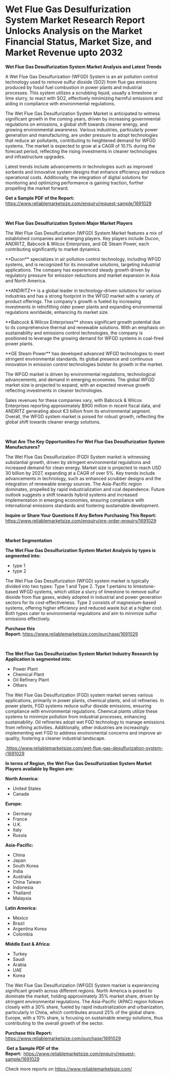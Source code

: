 <p><h1>Wet Flue Gas Desulfurization System Market Research Report Unlocks Analysis on the Market Financial Status, Market Size, and Market Revenue upto 2032</h1></p><p><strong>Wet Flue Gas Desulfurization System Market Analysis and Latest Trends</strong></p>
<p><p>A Wet Flue Gas Desulfurization (WFGD) System is an air pollution control technology used to remove sulfur dioxide (SO2) from flue gas emissions produced by fossil fuel combustion in power plants and industrial processes. This system utilizes a scrubbing liquid, usually a limestone or lime slurry, to react with SO2, effectively minimizing harmful emissions and aiding in compliance with environmental regulations.</p><p>The Wet Flue Gas Desulfurization System Market is anticipated to witness significant growth in the coming years, driven by increasing governmental regulations on emissions, a global shift towards cleaner energy, and growing environmental awareness. Various industries, particularly power generation and manufacturing, are under pressure to adopt technologies that reduce air pollutants, contributing to heightened demand for WFGD systems. The market is expected to grow at a CAGR of 10.1% during the forecast period, reflecting the rising investments in cleaner technologies and infrastructure upgrades.</p><p>Latest trends include advancements in technologies such as improved sorbents and innovative system designs that enhance efficiency and reduce operational costs. Additionally, the integration of digital solutions for monitoring and optimizing performance is gaining traction, further propelling the market forward.</p></p>
<p><strong>Get a Sample PDF of the Report:&nbsp;</strong> <a href="https://www.reliablemarketsize.com/enquiry/request-sample/1691029?utm_campaign=3530&utm_medium=2&utm_source=Github&utm_content=ia&utm_term=26032025&utm_id=wet-flue-gas-desulfurization-system">https://www.reliablemarketsize.com/enquiry/request-sample/1691029</a></p>
<p>&nbsp;</p>
<p><strong>Wet Flue Gas Desulfurization System Major Market Players</strong></p>
<p><p>The Wet Flue Gas Desulfurization (WFGD) System Market features a mix of established companies and emerging players. Key players include Ducon, ANDRITZ, Babcock & Wilcox Enterprises, and GE Steam Power, each contributing significantly to market dynamics.</p><p>**Ducon** specializes in air pollution control technology, including WFGD systems, and is recognized for its innovative solutions, targeting industrial applications. The company has experienced steady growth driven by regulatory pressure for emission reductions and market expansion in Asia and North America. </p><p>**ANDRITZ** is a global leader in technology-driven solutions for various industries and has a strong footprint in the WFGD market with a variety of product offerings. The company's growth is fueled by increasing investments in retrofitting older power plants and expanding environmental regulations worldwide, enhancing its market size.</p><p>**Babcock & Wilcox Enterprises** shows significant growth potential due to its comprehensive thermal and renewable solutions. With an emphasis on sustainability and emissions control technologies, the company is positioned to leverage the growing demand for WFGD systems in coal-fired power plants.</p><p>**GE Steam Power** has developed advanced WFGD technologies to meet stringent environmental standards. Its global presence and continuous innovation in emission control technologies bolster its growth in the market.</p><p>The WFGD market is driven by environmental regulations, technological advancements, and demand in emerging economies. The global WFGD market size is projected to expand, with an expected revenue growth reflecting investments in cleaner technologies.</p><p>Sales revenues for these companies vary, with Babcock & Wilcox Enterprises reporting approximately $900 million in recent fiscal data, and ANDRITZ generating about €3 billion from its environmental segment. Overall, the WFGD system market is poised for robust growth, reflecting the global shift towards cleaner energy solutions.</p></p>
<p>&nbsp;</p>
<p><strong>What Are The Key Opportunities For Wet Flue Gas Desulfurization System Manufacturers?</strong></p>
<p><p>The Wet Flue Gas Desulfurization (FGD) System market is witnessing substantial growth, driven by stringent environmental regulations and increased demand for clean energy. Market size is projected to reach USD 30 billion by 2027, expanding at a CAGR of over 5%. Key trends include advancements in technology, such as enhanced scrubber designs and the integration of renewable energy sources. The Asia-Pacific region dominates, propelled by rapid industrialization and coal dependence. Future outlook suggests a shift towards hybrid systems and increased implementation in emerging economies, ensuring compliance with international emissions standards and fostering sustainable development.</p></p>
<p><strong>Inquire or Share Your Questions If Any Before Purchasing This Report:</strong> <a href="https://www.reliablemarketsize.com/enquiry/pre-order-enquiry/1691029?utm_campaign=3530&utm_medium=2&utm_source=Github&utm_content=ia&utm_term=26032025&utm_id=wet-flue-gas-desulfurization-system">https://www.reliablemarketsize.com/enquiry/pre-order-enquiry/1691029</a></p>
<p>&nbsp;</p>
<p><strong>Market Segmentation</strong></p>
<p><strong>The Wet Flue Gas Desulfurization System Market Analysis by types is segmented into:</strong></p>
<p><ul><li>type 1</li><li>type 2</li></ul></p>
<p><p>The Wet Flue Gas Desulfurization (WFGD) system market is typically divided into two types: Type 1 and Type 2. Type 1 pertains to limestone-based WFGD systems, which utilize a slurry of limestone to remove sulfur dioxide from flue gases, widely adopted in industrial and power generation sectors for its cost-effectiveness. Type 2 consists of magnesium-based systems, offering higher efficiency and reduced waste but at a higher cost. Both types cater to environmental regulations and aim to minimize sulfur emissions effectively.</p></p>
<p><strong>Purchase this Report:&nbsp;</strong><a href="https://www.reliablemarketsize.com/purchase/1691029?utm_campaign=3530&utm_medium=2&utm_source=Github&utm_content=ia&utm_term=26032025&utm_id=wet-flue-gas-desulfurization-system">https://www.reliablemarketsize.com/purchase/1691029</a></p>
<p>&nbsp;</p>
<p><strong>The Wet Flue Gas Desulfurization System Market Industry Research by Application is segmented into:</strong></p>
<p><ul><li>Power Plant</li><li>Chemical Plant</li><li>Oil Refinery Plant</li><li>Others</li></ul></p>
<p><p>The Wet Flue Gas Desulfurization (FGD) system market serves various applications, primarily in power plants, chemical plants, and oil refineries. In power plants, FGD systems reduce sulfur dioxide emissions, ensuring compliance with environmental regulations. Chemical plants utilize these systems to minimize pollution from industrial processes, enhancing sustainability. Oil refineries adopt wet FGD technology to manage emissions from refining activities. Additionally, other industries are increasingly implementing wet FGD to address environmental concerns and improve air quality, fostering a cleaner industrial landscape.</p></p>
<p><a href="https://www.reliablemarketsize.com/wet-flue-gas-desulfurization-system-r1691029?utm_campaign=3530&utm_medium=2&utm_source=Github&utm_content=ia&utm_term=26032025&utm_id=wet-flue-gas-desulfurization-system">&nbsp;https://www.reliablemarketsize.com/wet-flue-gas-desulfurization-system-r1691029</a></p>
<p><strong>In terms of Region, the Wet Flue Gas Desulfurization System Market Players available by Region are:</strong></p>
<p>
    <p> <strong> North America: </strong>
        <ul>
            <li>United States</li>
            <li>Canada</li>
        </ul>
        </p> 
    <p> <strong> Europe: </strong>
        <ul>
            <li>Germany</li>
            <li>France</li>
            <li>U.K.</li>
            <li>Italy</li>
            <li>Russia</li>
        </ul>
        </p> 
    <p> <strong> Asia-Pacific: </strong>
        <ul>
            <li>China</li>
            <li>Japan</li>
            <li>South Korea</li>
            <li>India</li>
            <li>Australia</li>
            <li>China Taiwan</li>
            <li>Indonesia</li>
            <li>Thailand</li>
            <li>Malaysia</li>
        </ul>
        </p> 
    <p> <strong> Latin America: </strong>
        <ul>
            <li>Mexico</li>
            <li>Brazil</li>
            <li>Argentina Korea</li>
            <li>Colombia</li>
        </ul>
        </p> 
    <p> <strong> Middle East & Africa: </strong>
        <ul>
            <li>Turkey</li>
            <li>Saudi</li>
            <li>Arabia</li>
            <li>UAE</li>
            <li>Korea</li>
        </ul>
    </p>
    </p>
<p><p>The Wet Flue Gas Desulfurization (WFGD) System market is experiencing significant growth across different regions. North America is poised to dominate the market, holding approximately 35% market share, driven by stringent environmental regulations. The Asia-Pacific (APAC) region follows closely with a 30% share, fueled by rapid industrialization and urbanization, particularly in China, which contributes around 25% of the global share. Europe, with a 10% share, is focusing on sustainable energy solutions, thus contributing to the overall growth of the sector.</p></p>
<p><strong>Purchase this Report: </strong><a href="https://www.reliablemarketsize.com/purchase/1691029?utm_campaign=3530&utm_medium=2&utm_source=Github&utm_content=ia&utm_term=26032025&utm_id=wet-flue-gas-desulfurization-system">https://www.reliablemarketsize.com/purchase/1691029</a></p>
<p>&nbsp;<strong>Get a Sample PDF of the Report:&nbsp;&nbsp;</strong><a href="https://www.reliablemarketsize.com/enquiry/request-sample/1691029?utm_campaign=3530&utm_medium=2&utm_source=Github&utm_content=ia&utm_term=26032025&utm_id=wet-flue-gas-desulfurization-system">https://www.reliablemarketsize.com/enquiry/request-sample/1691029</a></p>
<p><strong></strong></p>
<p>Check more reports on <a href="https://www.reliablemarketsize.com/?utm_campaign=3530&utm_medium=2&utm_source=Github&utm_content=ia&utm_term=26032025&utm_id=wet-flue-gas-desulfurization-system">https://www.reliablemarketsize.com/</a></p>